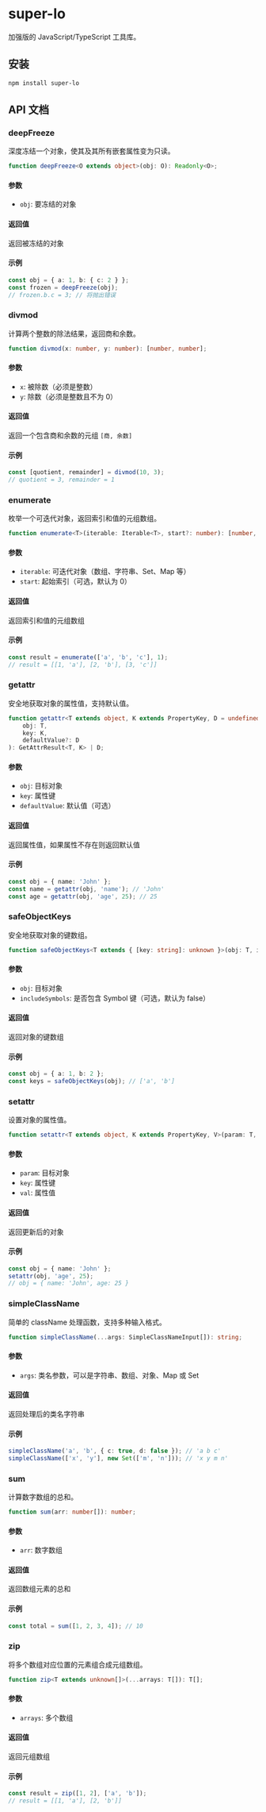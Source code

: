 # super-lo

加强版的 JavaScript/TypeScript 工具库。

## 安装

```bash
npm install super-lo
```

## API 文档

### deepFreeze

深度冻结一个对象，使其及其所有嵌套属性变为只读。

```typescript
function deepFreeze<O extends object>(obj: O): Readonly<O>;
```

#### 参数

-   `obj`: 要冻结的对象

#### 返回值

返回被冻结的对象

#### 示例

```typescript
const obj = { a: 1, b: { c: 2 } };
const frozen = deepFreeze(obj);
// frozen.b.c = 3; // 将抛出错误
```

### divmod

计算两个整数的除法结果，返回商和余数。

```typescript
function divmod(x: number, y: number): [number, number];
```

#### 参数

-   `x`: 被除数（必须是整数）
-   `y`: 除数（必须是整数且不为 0）

#### 返回值

返回一个包含商和余数的元组 `[商, 余数]`

#### 示例

```typescript
const [quotient, remainder] = divmod(10, 3);
// quotient = 3, remainder = 1
```

### enumerate

枚举一个可迭代对象，返回索引和值的元组数组。

```typescript
function enumerate<T>(iterable: Iterable<T>, start?: number): [number, T][];
```

#### 参数

-   `iterable`: 可迭代对象（数组、字符串、Set、Map 等）
-   `start`: 起始索引（可选，默认为 0）

#### 返回值

返回索引和值的元组数组

#### 示例

```typescript
const result = enumerate(['a', 'b', 'c'], 1);
// result = [[1, 'a'], [2, 'b'], [3, 'c']]
```

### getattr

安全地获取对象的属性值，支持默认值。

```typescript
function getattr<T extends object, K extends PropertyKey, D = undefined>(
    obj: T,
    key: K,
    defaultValue?: D
): GetAttrResult<T, K> | D;
```

#### 参数

-   `obj`: 目标对象
-   `key`: 属性键
-   `defaultValue`: 默认值（可选）

#### 返回值

返回属性值，如果属性不存在则返回默认值

#### 示例

```typescript
const obj = { name: 'John' };
const name = getattr(obj, 'name'); // 'John'
const age = getattr(obj, 'age', 25); // 25
```

### safeObjectKeys

安全地获取对象的键数组。

```typescript
function safeObjectKeys<T extends { [key: string]: unknown }>(obj: T, includeSymbols?: boolean): (keyof T)[];
```

#### 参数

-   `obj`: 目标对象
-   `includeSymbols`: 是否包含 Symbol 键（可选，默认为 false）

#### 返回值

返回对象的键数组

#### 示例

```typescript
const obj = { a: 1, b: 2 };
const keys = safeObjectKeys(obj); // ['a', 'b']
```

### setattr

设置对象的属性值。

```typescript
function setattr<T extends object, K extends PropertyKey, V>(param: T, key: K, val: V): T;
```

#### 参数

-   `param`: 目标对象
-   `key`: 属性键
-   `val`: 属性值

#### 返回值

返回更新后的对象

#### 示例

```typescript
const obj = { name: 'John' };
setattr(obj, 'age', 25);
// obj = { name: 'John', age: 25 }
```

### simpleClassName

简单的 className 处理函数，支持多种输入格式。

```typescript
function simpleClassName(...args: SimpleClassNameInput[]): string;
```

#### 参数

-   `args`: 类名参数，可以是字符串、数组、对象、Map 或 Set

#### 返回值

返回处理后的类名字符串

#### 示例

```typescript
simpleClassName('a', 'b', { c: true, d: false }); // 'a b c'
simpleClassName(['x', 'y'], new Set(['m', 'n'])); // 'x y m n'
```

### sum

计算数字数组的总和。

```typescript
function sum(arr: number[]): number;
```

#### 参数

-   `arr`: 数字数组

#### 返回值

返回数组元素的总和

#### 示例

```typescript
const total = sum([1, 2, 3, 4]); // 10
```

### zip

将多个数组对应位置的元素组合成元组数组。

```typescript
function zip<T extends unknown[]>(...arrays: T[]): T[];
```

#### 参数

-   `arrays`: 多个数组

#### 返回值

返回元组数组

#### 示例

```typescript
const result = zip([1, 2], ['a', 'b']);
// result = [[1, 'a'], [2, 'b']]
```
